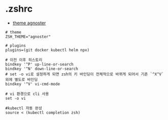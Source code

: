 # .zshrc

- [theme agnoster](https://github.com/ohmyzsh/ohmyzsh/wiki/Themes#agnoster)

```.zshrc
# theme
ZSH_THEME="agnoster"

# plugins
plugins=(git docker kubectl helm npx)

# 이전 이후 히스토리
bindkey '^P' up-line-or-search
bindkey '^N' down-line-or-search
# set -o vi로 설정하게 되면 zsh의 키 바인딩이 전체적으로 바뀌게 되어서 기존 `^X^V`외에 별도로 바인딩
bindkey '^V' vi-cmd-mode

# vi 환경으로 cli 사용
set -o vi

#kubectl 자동 완성
source < (kubectl completion zsh)
```
